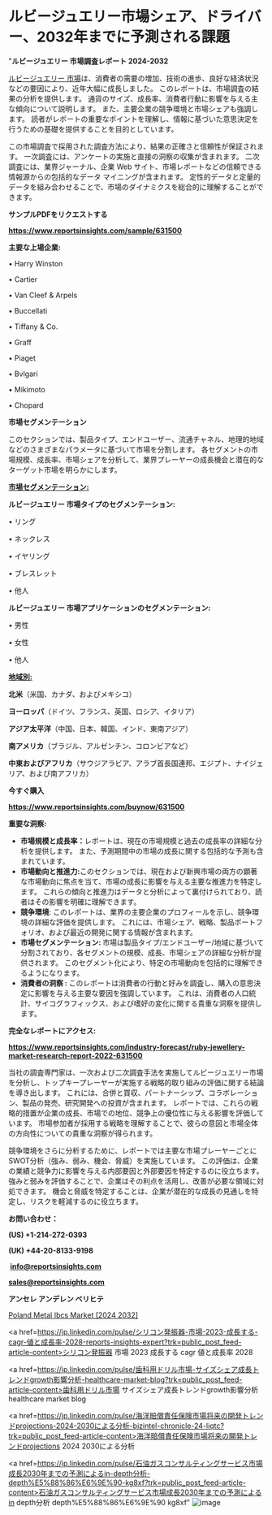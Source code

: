 # ルビージュエリー市場シェア、ドライバー、2032年までに予測される課題

 "<strong>ルビージュエリー 市場調査レポート 2024-2032</strong>

<a href=https://www.reportsinsights.com/sample/631500>ルビージュエリー 市場</a>は、消費者の需要の増加、技術の進歩、良好な経済状況などの要因により、近年大幅に成長しました。 このレポートは、市場調査の結果の分析を提供します。 通貨のサイズ、成長率、消費者行動に影響を与える主な傾向について説明します。 また、主要企業の競争環境と市場シェアも強調します。 読者がレポートの重要なポイントを理解し、情報に基づいた意思決定を行うための基礎を提供することを目的としています。

この市場調査で採用された調査方法により、結果の正確さと信頼性が保証されます。 一次調査には、アンケートの実施と直接の洞察の収集が含まれます。 二次調査には、業界ジャーナル、企業 Web サイト、市場レポートなどの信頼できる情報源からの包括的なデータ マイニングが含まれます。 定性的データと定量的データを組み合わせることで、市場のダイナミクスを総合的に理解することができます。

<strong><b>サンプルPDFをリクエストする</b></strong>

<a href=https://www.reportsinsights.com/sample/631500><strong><u>https://www.reportsinsights.com/sample/631500</u></strong></a>

<strong>主要な上場企業:</strong>

• Harry Winston

• Cartier

• Van Cleef & Arpels

• Buccellati

• Tiffany & Co.

• Graff

• Piaget

• Bvlgari

• Mikimoto

• Chopard

<strong>市場セグメンテーション</strong>

このセクションでは、製品タイプ、エンドユーザー、流通チャネル、地理的地域などのさまざまなパラメータに基づいて市場を分割します。 各セグメントの市場規模、成長率、市場シェアを分析して、業界プレーヤーの成長機会と潜在的なターゲット市場を明らかにします。

<strong><u>市場セグメンテーション</u></strong><strong><u>:</u></strong>

<strong>ルビージュエリー 市場タイプのセグメンテーション:</strong>

• リング

• ネックレス

• イヤリング

• ブレスレット

• 他人

<strong>ルビージュエリー 市場アプリケーションのセグメンテーション:</strong>

• 男性

• 女性

• 他人

<strong><u>地域別</u></strong><strong><u>:</u></strong>

<strong>北米</strong>（米国、カナダ、およびメキシコ）

<strong>ヨーロッパ</strong>（ドイツ、フランス、英国、ロシア、イタリア）

<strong>アジア太平洋</strong>（中国、日本、韓国、インド、東南アジア）

<strong>南アメリカ</strong>（ブラジル、アルゼンチン、コロンビアなど）

<strong>中東およびアフリカ</strong>（サウジアラビア、アラブ首長国連邦、エジプト、ナイジェリア、および南アフリカ）

<strong>今すぐ購入</strong>

<a href=https://www.reportsinsights.com/buynow/631500><strong><u>https://www.reportsinsights.com/buynow/631500</u></strong></a>

<strong>重要な洞察:</strong>
<ul>
  <li><strong>市場規模と成長率：</strong>レポートは、現在の市場規模と過去の成長率の詳細な分析を提供します。 また、予測期間中の市場の成長に関する包括的な予測も含まれています。</li>
  <li><strong>市場動向と推進力:</strong>このセクションでは、現在および新興市場の両方の顕著な市場動向に焦点を当て、市場の成長に影響を与える主要な推進力を特定します。 これらの傾向と推進力はデータと分析によって裏付けられており、読者はその影響を明確に理解できます。</li>
  <li><strong>競争環境</strong>: このレポートは、業界の主要企業のプロフィールを示し、競争環境の詳細な評価を提供します。 これには、市場シェア、戦略、製品ポートフォリオ、および最近の開発に関する情報が含まれます。</li>
  <li><strong>市場セグメンテーション: </strong>市場は製品タイプ/エンドユーザー/地域に基づいて分割されており、各セグメントの規模、成長、市場シェアの詳細な分析が提供されます。 このセグメント化により、特定の市場動向を包括的に理解できるようになります。</li>
  <li><strong>消費者の洞察 : </strong>このレポートは消費者の行動と好みを調査し、購入の意思決定に影響を与える主要な要因を強調しています。 これは、消費者の人口統計、サイコグラフィックス、および嗜好の変化に関する貴重な洞察を提供します。</li>
</ul>
<strong>完全なレポートにアクセス:</strong>

<a href=https://www.reportsinsights.com/industry-forecast/ruby-jewellery-market-research-report-2022-631500><strong><u><b>https://www.reportsinsights.com/industry-forecast/ruby-jewellery-market-research-report-2022-631500</b></u></strong></a>

当社の調査専門家は、一次および二次調査手法を実施してルビージュエリー市場を分析し、トップキープレーヤーが実施する戦略的取り組みの評価に関する結論を導き出します。 これには、合併と買収、パートナーシップ、コラボレーション、製品の発売、研究開発への投資が含まれます。 レポートでは、これらの戦略的措置が企業の成長、市場での地位、競争上の優位性に与える影響を評価しています。 市場参加者が採用する戦略を理解することで、彼らの意図と市場全体の方向性についての貴重な洞察が得られます。

競争環境をさらに分析するために、レポートでは主要な市場プレーヤーごとにSWOT分析（強み、弱み、機会、脅威）を実施しています。 この評価は、企業の業績と競争力に影響を与える内部要因と外部要因を特定するのに役立ちます。 強みと弱みを評価することで、企業はその利点を活用し、改善が必要な領域に対処できます。 機会と脅威を特定することは、企業が潜在的な成長の見通しを特定し、リスクを軽減するのに役立ちます。

<strong>お問い合わせ：</strong>

<strong>(US) +1-214-272-0393</strong>

<strong>(UK) +44-20-8133-9198</strong>

<strong> </strong><a href=info@reportsinsights.com><strong><u>info@reportsinsights.com</u></strong></a>

<a href=sales@reportsinsights.com><strong><u>sales@reportsinsights.com</u></strong></a>

<strong>アンセレ アンデレン ベリヒテ</strong>

<a href=https://www.linkedin.com/pulse/poland-metal-ibcs-market-segments-latest-ikl0f/>Poland Metal Ibcs Market [2024 2032]</a>

<a href=https://jp.linkedin.com/pulse/シリコン発振器-市場-2023-成長する-cagr-値と成長率-2028-reports-insights-expert?trk=public_post_feed-article-content>シリコン発振器 市場 2023 成長する cagr 値と成長率 2028</a>

<a href=https://jp.linkedin.com/pulse/歯科用ドリル市場-サイズシェア成長トレンドgrowth影響分析-healthcare-market-blog?trk=public_post_feed-article-content>歯科用ドリル市場 サイズシェア成長トレンドgrowth影響分析 healthcare market blog</a>

<a href=https://jp.linkedin.com/pulse/海洋賠償責任保険市場将来の開発トレンドprojections-2024-2030による分析-bizintel-chronicle-24-liqtc?trk=public_post_feed-article-content>海洋賠償責任保険市場将来の開発トレンドprojections 2024 2030による分析</a>

<a href=https://jp.linkedin.com/pulse/石油ガスコンサルティングサービス市場成長2030年までの予測によるin-depth分析-depth%E5%88%86%E6%9E%90-kg8xf?trk=public_post_feed-article-content>石油ガスコンサルティングサービス市場成長2030年までの予測によるin depth分析 depth%E5%88%86%E6%9E%90 kg8xf</a>"
![image](https://github.com/gayatrid12/RIAnalytics/assets/158473851/26a73bcd-b1a1-482a-a863-8a67eef8fd6b)

